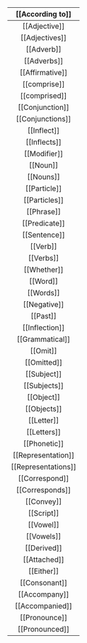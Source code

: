 
|  [[According to]]   |
| :-----------------: |
|    [[Adjective]]    |
|   [[Adjectives]]    |
|     [[Adverb]]      |
|     [[Adverbs]]     |
|   [[Affirmative]]   |
|    [[comprise]]     |
|    [[comprised]]    |
|   [[Conjunction]]   |
|  [[Conjunctions]]   |
|     [[Inflect]]     |
|    [[Inflects]]     |
|    [[Modifier]]     |
|      [[Noun]]       |
|      [[Nouns]]      |
|    [[Particle]]     |
|    [[Particles]]    |
|     [[Phrase]]      |
|    [[Predicate]]    |
|    [[Sentence]]     |
|      [[Verb]]       |
|      [[Verbs]]      |
|     [[Whether]]     |
|      [[Word]]       |
|      [[Words]]      |
|    [[Negative]]     |
|      [[Past]]       |
|   [[Inflection]]    |
|   [[Grammatical]]   |
|      [[Omit]]       |
|     [[Omitted]]     |
|     [[Subject]]     |
|    [[Subjects]]     |
|     [[Object]]      |
|     [[Objects]]     |
|     [[Letter]]      |
|     [[Letters]]     |
|    [[Phonetic]]     |
| [[Representation]]  |
| [[Representations]] |
|   [[Correspond]]    |
|   [[Corresponds]]   |
|     [[Convey]]      |
|     [[Script]]      |
|      [[Vowel]]      |
|     [[Vowels]]      |
|     [[Derived]]     |
|    [[Attached]]     |
|     [[Either]]      |
|    [[Consonant]]    |
|    [[Accompany]]    |
|   [[Accompanied]]   |
|    [[Pronounce]]    |
|   [[Pronounced]]    |
